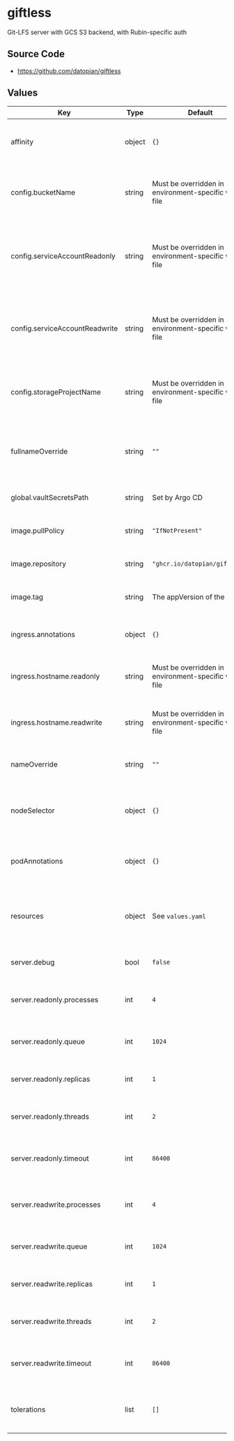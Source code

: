 # giftless

Git-LFS server with GCS S3 backend, with Rubin-specific auth

## Source Code

* <https://github.com/datopian/giftless>

## Values

| Key | Type | Default | Description |
|-----|------|---------|-------------|
| affinity | object | `{}` | Affinity rules for the giftless frontend pod |
| config.bucketName | string | Must be overridden in environment-specific values file | Bucket name for GCS LFS Object Storage bucket |
| config.serviceAccountReadonly | string | Must be overridden in environment-specific values file | Read-only service account name for GCS LFS Object Storage bucket |
| config.serviceAccountReadwrite | string | Must be overridden in environment-specific values file | Read-write service account name for GCS LFS Object Storage bucket |
| config.storageProjectName | string | Must be overridden in environment-specific values file | Project name for GCS LFS Object Storage bucket |
| fullnameOverride | string | `""` | Override the full name for resources (includes the release name) |
| global.vaultSecretsPath | string | Set by Argo CD | Base path for Vault secrets |
| image.pullPolicy | string | `"IfNotPresent"` | Pull policy for the giftless image |
| image.repository | string | `"ghcr.io/datopian/giftless"` | Giftless image to use |
| image.tag | string | The appVersion of the chart | Tag of giftless image to use |
| ingress.annotations | object | `{}` | Additional annotations to add to the ingress |
| ingress.hostname.readonly | string | Must be overridden in environment-specific values file | FQDN for the read-only giftless ingress |
| ingress.hostname.readwrite | string | Must be overridden in environment-specific values file | FQDN for the read-write giftless ingress |
| nameOverride | string | `""` | Override the base name for resources |
| nodeSelector | object | `{}` | Node selector rules for the giftless frontend pod |
| podAnnotations | object | `{}` | Annotations for the giftless frontend pod |
| resources | object | See `values.yaml` | Resource limits and requests for the giftless frontend pod |
| server.debug | bool | `false` | Turn on debugging mode |
| server.readonly.processes | int | `4` | Number of processes for readonly server |
| server.readonly.queue | int | `1024` | Socket listen queue depth |
| server.readonly.replicas | int | `1` | Number of replicas for readonly server |
| server.readonly.threads | int | `2` | Number of threads per readonly process |
| server.readonly.timeout | int | `86400` | Kill stuck worker after this many seconds |
| server.readwrite.processes | int | `4` | Number of processes for readwrite server |
| server.readwrite.queue | int | `1024` | Socket listen queue depth |
| server.readwrite.replicas | int | `1` | Number of replicas for readwrite server |
| server.readwrite.threads | int | `2` | Number of threads per readwrite process |
| server.readwrite.timeout | int | `86400` | Kill stuck worker after this many seconds |
| tolerations | list | `[]` | Tolerations for the giftless frontend pod |
